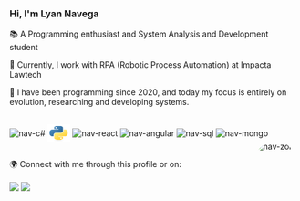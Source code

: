 ### Hi, I'm Lyan Navega
📚 A Programming enthusiast and System Analysis and Development student

💼 Currently, I work with RPA (Robotic Process Automation) at Impacta Lawtech

🎯 I have been programming since 2020, and today my focus is entirely on evolution, researching and developing systems.

<div style="display: inline_block"><br>
  <img align="center" alt="nav-c#" height="30" width="40" src="https://raw.githubusercontent.com/jmnote/z-icons/master/svg/csharp.svg">
  <img align="center" alt="nav-python" height="30" width="40" src="https://raw.githubusercontent.com/devicons/devicon/master/icons/python/python-original.svg">
  <img align="center" alt="nav-react" height="30" width="40" src="https://cdn.jsdelivr.net/gh/devicons/devicon/icons/react/react-original.svg" />
  <img align="center" alt="nav-angular" height="30" width="40" src="https://angular.io/assets/images/logos/angular/angular.svg">
  <img align="center" alt="nav-sql" height="30" width="40" src="https://cdn.jsdelivr.net/gh/devicons/devicon/icons/microsoftsqlserver/microsoftsqlserver-plain.svg" />
  <img align="center" alt="nav-mongo" height="30" width="40" src="https://cdn.jsdelivr.net/gh/devicons/devicon/icons/mongodb/mongodb-original-wordmark.svg" />
  
  <img align="right" alt="nav-zoro" height="150" style="border-radius:50px;" src="https://c.tenor.com/re-mTjTLwIoAAAAM/zoro.gif">
</div>

##
  
<div> 
  🌍 Connect with me through this profile or on:
  <br><br>
  <a href = "mailto:lyannavegadev@gmail.com"><img src="https://img.shields.io/badge/-Gmail-%23333?style=for-the-badge&logo=gmail&logoColor=white" target="_blank"></a>
  <a href="https://www.linkedin.com/in/lyan-navega-32243721b/" target="_blank"><img src="https://img.shields.io/badge/-LinkedIn-%230077B5?style=for-the-badge&logo=linkedin&logoColor=white" target="_blank"></a> 
</div>
